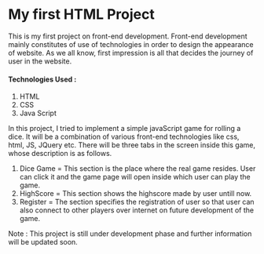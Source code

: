 My first HTML Project
=========

This is my first project on front-end development.
Front-end development mainly constitutes of use of technologies in order to design the appearance of website.
As we all know, first impression is all that decides the journey of user in the website.

#### Technologies Used :
1. HTML 
2. CSS 
3. Java Script

In this project,
I tried to implement a simple javaScript game for rolling a dice. It will be a combination of various front-end technologies like css, html, JS, JQuery etc.
There will be three tabs in the screen inside this game, whose description is as follows.
1. Dice Game  = This section is the place where the real game resides. User can click it and the game page will open inside which user can play the game.
2. HighScore  = This section shows the highscore made by user untill now.
3. Register   = The section specifies the registration of user so that user can also connect to other players over internet on future development of the game.

Note : This project is still under development phase and further information will be updated soon.
